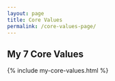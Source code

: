 ```yaml
---
layout: page
title: Core Values
permalink: /core-values-page/
---
```


## My 7 Core Values

{% include my-core-values.html %}